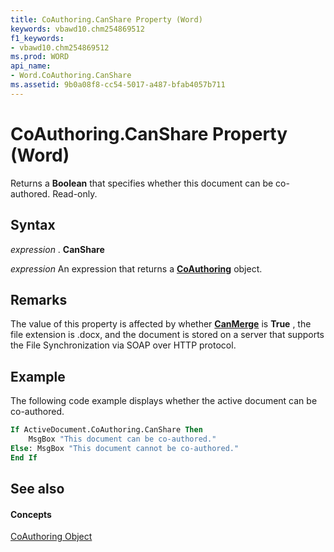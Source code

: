```yaml
---
title: CoAuthoring.CanShare Property (Word)
keywords: vbawd10.chm254869512
f1_keywords:
- vbawd10.chm254869512
ms.prod: WORD
api_name:
- Word.CoAuthoring.CanShare
ms.assetid: 9b0a08f8-cc54-5017-a487-bfab4057b711
---
```



# CoAuthoring.CanShare Property (Word)

Returns a  **Boolean** that specifies whether this document can be co-authored. Read-only.


## Syntax

 _expression_ . **CanShare**

 _expression_ An expression that returns a **[CoAuthoring](coauthoring-object-word.md)** object.


## Remarks

The value of this property is affected by whether  **[CanMerge](coauthoring-canmerge-property-word.md)** is **True** , the file extension is .docx, and the document is stored on a server that supports the File Synchronization via SOAP over HTTP protocol.


## Example

The following code example displays whether the active document can be co-authored.


```vb
If ActiveDocument.CoAuthoring.CanShare Then 
    MsgBox "This document can be co-authored." 
Else: MsgBox "This document cannot be co-authored." 
End If
```


## See also


#### Concepts


[CoAuthoring Object](coauthoring-object-word.md)

